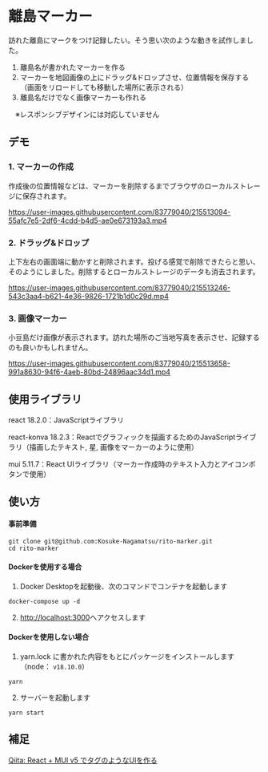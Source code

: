 # 離島マーカー
訪れた離島にマークをつけ記録したい。そう思い次のような動きを試作しました。

1. 離島名が書かれたマーカーを作る
1. マーカーを地図画像の上にドラッグ&ドロップさせ、位置情報を保存する（画面をリロードしても移動した場所に表示される）
1. 離島名だけでなく画像マーカーも作れる

　※レスポンシブデザインには対応していません

## デモ
### 1. マーカーの作成
作成後の位置情報などは、マーカーを削除するまでブラウザのローカルストレージに保存されます。

https://user-images.githubusercontent.com/83779040/215513094-55afc7e5-2df6-4cdd-b4d5-ae0e673193a3.mp4

### 2. ドラッグ&ドロップ
上下左右の画面端に動かすと削除されます。投げる感覚で削除できたらと思い、そのようにしました。削除するとローカルストレージのデータも消去されます。

https://user-images.githubusercontent.com/83779040/215513246-543c3aa4-b621-4e36-9826-1721b1d0c29d.mp4

### 3. 画像マーカー
小豆島だけ画像が表示されます。訪れた場所のご当地写真を表示させ、記録するのも良いかもしれません。

https://user-images.githubusercontent.com/83779040/215513658-991a8630-94f6-4aeb-80bd-24896aac34d1.mp4

## 使用ライブラリ
react 18.2.0：JavaScriptライブラリ

react-konva 18.2.3：Reactでグラフィックを描画するためのJavaScriptライブラリ（描画したテキスト, 星, 画像をマーカーのように使用）

mui 5.11.7：React UIライブラリ（マーカー作成時のテキスト入力とアイコンボタンで使用）


## 使い方
#### 事前準備
```
git clone git@github.com:Kosuke-Nagamatsu/rito-marker.git
cd rito-marker
```

#### Dockerを使用する場合
1. Docker Desktopを起動後、次のコマンドでコンテナを起動します
```
docker-compose up -d
```

2. [http://localhost:3000](http://localhost:3000)へアクセスします

#### Dockerを使用しない場合
1. yarn.lock に書かれた内容をもとにパッケージをインストールします（node： `v18.10.0`）
```
yarn
```
2. サーバーを起動します
```
yarn start
```

## 補足
[Qiita: React + MUI v5 でタグのようなUIを作る](https://qiita.com/Kosuke-Nagamatsu/items/7be059fc46d2aaf09df6)
